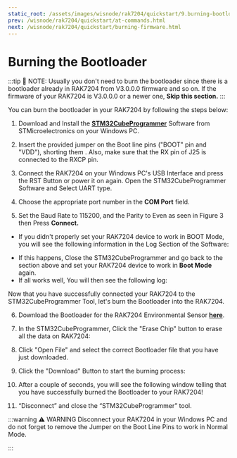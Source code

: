 ```yaml
---
static_root: /assets/images/wisnode/rak7204/quickstart/9.burning-bootloader/
prev: /wisnode/rak7204/quickstart/at-commands.html
next: /wisnode/rak7204/quickstart/burning-firmware.html
---
```

#  Burning the Bootloader
:::tip 📝 NOTE:
 Usually you don't need to burn the bootloader since there is a bootloader already in RAK7204 from V3.0.0.0 firmware and so on. If the firmware of your RAK7204 is V3.0.0.0 or a newer one, **Skip this section.**
:::

You can burn the bootloader in your RAK7204 by following the steps below:

1. Download and Install the [**STM32CubeProgrammer**](https://www.st.com/content/st_com/en/products/development-tools/software-development-tools/stm32-software-development-tools/stm32-programmers/stm32cubeprog.html#overview) Software from STMicroelectronics on your Windows PC.

<rk-img
  :src="`${$frontmatter.static_root}/y0zy3im6dd0ienfsyrsn.jpg`"
  width="100%"
  figure-number="1"
  caption="STM32CubeProg Download Page"
/>

2. Insert the provided jumper on the Boot line pins ("BOOT" pin and "VDD"), shorting them . Also, make sure that the RX pin of J25 is connected to the RXCP pin.

<rk-img
  :src="`${$frontmatter.static_root}/og57pakunpx8jvxp4ktc.jpg`"
  width="50%"
  figure-number="2"
  caption="Boot Line shorted using the Jumper Pins"
/>

3. Connect the RAK7204 on your Windows PC's USB Interface and press the RST Button or power it on again.  Open the STM32CubeProgrammer Software and Select UART type.

<rk-img
  :src="`${$frontmatter.static_root}/sq2wpjcca5wdlbylyi4w.jpg`"
  width="100%"
  figure-number="3"
  caption="USB Interface"
/>

<rk-img
  :src="`${$frontmatter.static_root}/p1ntn9ii9d4ccu10gjzr.jpg`"
  width="100%"
  figure-number="4"
  caption="UART Settings in STM32CubeProgrammer"
/>

4. Choose the appropriate port number in the **COM Port** field.

5. Set the Baud Rate to 115200, and the Parity to Even as seen in Figure 3 then Press **Connect.**

- If you didn't properly set your RAK7204 device to work in BOOT Mode, you will see the following information in the Log Section of the Software:


<rk-img
  :src="`${$frontmatter.static_root}/wjjwvo0xfwwlbdabpwdr.jpg`"
  width="100%"
  figure-number="5"
  caption="Errors Occurred During Connecting"
/>

- If this happens, Close the STM32CubeProgrammer and go back to the section above and set your RAK7204 device to work in **Boot Mode** again.
- If all works well, You will then see the following log:


<rk-img
  :src="`${$frontmatter.static_root}/wgvzidnibvoiqdzjtkby.jpg`"
  width="100%"
  figure-number="6"
  caption="Successful Connection Log to your Device"
/>

Now that you have successfully connected your RAK7204 to the STM32CubeProgrammer Tool, let's burn the Bootloader into the RAK7204.

6. Download the Bootloader for the RAK7204 Environmental Sensor **[here](https://downloads.rakwireless.com/en/LoRa/RAK7204/Firmware/)**.

7. In the STM32CubeProgrammer, Click the "Erase Chip" button to erase all the data on RAK7204:

<rk-img
  :src="`${$frontmatter.static_root}/o5mjjpxf0ifix3vhanl9.jpg`"
  width="100%"
  figure-number="7"
  caption="Erasing the Data in the Chip"
/>

8. Click "Open File" and select the correct Bootloader file that you have just downloaded.

<rk-img
  :src="`${$frontmatter.static_root}/ochgdykv7i7s8kffnt6o.jpg`"
  width="100%"
  figure-number="8"
  caption="Opening the Bootloader file"
/>

9. Click the "Download" Button to start the burning process:
<rk-img
  :src="`${$frontmatter.static_root}/f4g4duloizbd9hmdodph.jpg`"
  width="100%"
  figure-number="9"
  caption="Downloading of Bootloader to the device"
/>

10. After a couple of seconds, you will see the following window telling that you have successfully burned the Bootloader to your RAK7204!
<rk-img
  :src="`${$frontmatter.static_root}/rr9dnhyyoixq3ljstalq.jpg`"
  width="100%"
  figure-number="10"
  caption="Successfully Burned the Bootloader to the device"
/>

11. “Disconnect” and close the “STM32CubeProgrammer” tool.

:::warning ⚠️ WARNING
 Disconnect your RAK7204 in your Windows PC and do not forget to remove the Jumper on the Boot Line Pins to work in Normal Mode.

:::